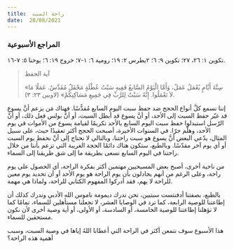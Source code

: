 ```yaml
---
title:  راحة السبت
date:  28/08/2021
---
```


### المراجع الأسبوعية
تكوين ١: ٢٦، ٢٧؛ تكوين ٩: ٦؛ ٢بطرس ٢: ١٩؛ رومية ٦: ١-٧؛ خروج ١٩: ٦؛ يوحنا ٥: ٧-١٦.

> <p>آية الحفظ</p>
> «سِتَّةَ أَيَّامٍ يُعْمَلُ عَمَلٌ، وَأَمَّا الْيَوْمُ السَّابعُ فَفِيهِ سَبْتُ عُطْلَةٍ مَحْفَلٌ مُقَدَّسٌ. عَمَلًا مَا لاَ تَعْمَلُوا. إِنَّهُ سَبْتٌ لِلرَّبِّ فِي جَمِيعِ مَسَاكِنِكُمْ» (لاويين ٢٣: ٣).

إننا نسمع كلَّ أنواع الحجج ضد حفظ سبت اليوم السابع مُقدًّسًا. فهناك مَن يزعم أنَّ يسوع قد غيّر حفظ السبت إلى الأحد، أو أنَّ يسوع قد أبطل السبت، أو أنَّ بولس فعل ذلك، أو أنَّ الرّسل استبدلوا حفظ سبت اليوم السابع بالأحد تكريمًا لقيامة يسوع من الأموات في يوم الأحد، وهلّم جرّا. في السنوات الأخيرة، أصبحت الحجج أكثر تعقيدًا حيث، على سبيل المثال، يدّعي البعض أنَّ يسوع هو سبت راحتنا، وبالتالي لا نحتاج إلى أنْ نحفظ يوم السبت أو أي يوم آخر مقدّسًا. وبالطبع، ستكون هناك دائمًا الحجة الغريبة التي تزعم بأننا من خلال راحتنا في اليوم السابع نسعى بطريقة ما إلى شق طريقنا إلى السماء.

من ناحية أخرى، أصبح بعض المسيحيين مهتمين أكثر بفكرة الراحة، أي الحصول على يوم راحة، وعلى الرغم من أنهم يجادلون بأن يوم الراحة هو يوم الأحد أو أن تحديد يوم معين للراحة لا يهم، فقد أدركوا المفهوم الكتابي للراحة، ولماذا هي مهمة.

بالطبع، بصفتنا أدفنتست سبتيين، نحن ندرك ديمومة ناموس الله الأدبي وندرك كذلك أن إطاعتنا للوصية الرابعة، كما ترد في الوصايا العشر، لا تجعلنا مستأهلين للسماء، تمامًا كما لا تؤهلنا إطاعتنا للوصية الخامسة، أو السادسة، أو الأولى، أو أية وصية أخرى لأن نكون مستحقين للسماء.

هذا الأسبوع سوف نتمعن أكثر في الراحة التي أعطانا اللهُ إياها في وصية السبت، وسبب أهمية هذه الراحة؟
